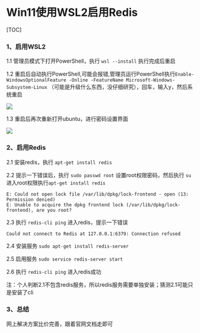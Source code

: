 # Win11使用WSL2启用Redis

[TOC]

### 1、启用WSL2

1.1  管理员模式下打开PowerShell，执行 `wsl --install` 执行完成后重启

1.2  重启后自动执行PowerShell,可能会报错,管理员运行PowerShell执行`Enable-WindowsOptionalFeature -Online -FeatureName Microsoft-Windows-Subsystem-Linux` （可能是升级什么东西，没仔细研究），回车，输入y，然后系统重启

![](D:\$备份\日常\MyBlog\Note\images\7-1.png)

1.3 重启后再次重新打开ubuntu，进行密码设置界面

![](D:\$备份\日常\MyBlog\Note\images\7-2.png)



### 2、启用Redis

2.1 安装redis，执行 `apt-get install redis`

2.2 提示一下错误后，执行 `sudo passwd root` 设置root权限密码，然后执行 `su` 进入root权限执行`apt-get install redis`

```
E: Could not open lock file /var/lib/dpkg/lock-frontend - open (13: Permission denied)
E: Unable to acquire the dpkg frontend lock (/var/lib/dpkg/lock-frontend), are you root?
```

2.3 执行 `redis-cli ping` 进入redis，提示一下错误

```
Could not connect to Redis at 127.0.0.1:6379: Connection refused
```

2.4 安装服务  `sudo apt-get install redis-server`

2.5 启用服务 `sudo service redis-server start`

2.6 执行 `redis-cli ping` 进入redis成功

注：个人判断2.1不包含redis服务，所以redis服务需要单独安装；猜测2.1可能只是安装了cli

### 3、总结

网上解决方案比价完善，跟着官网文档走即可